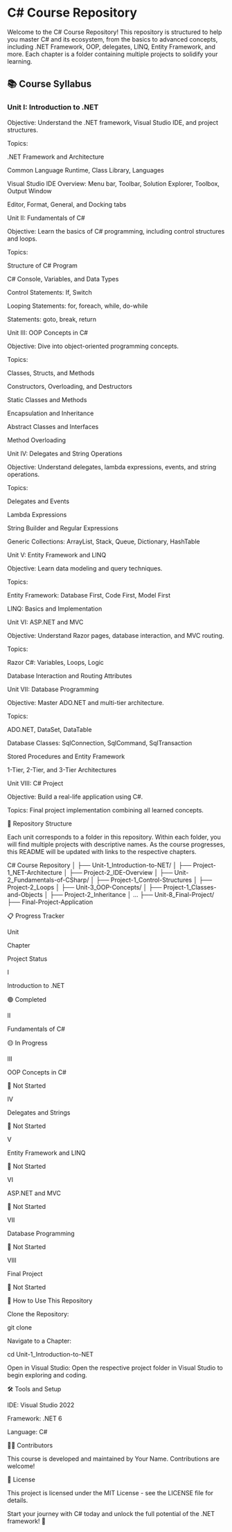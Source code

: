 # C# Course Repository

Welcome to the C# Course Repository! This repository is structured to help you master C# and its ecosystem, from the basics to advanced concepts, including .NET Framework, OOP, delegates, LINQ, Entity Framework, and more. Each chapter is a folder containing multiple projects to solidify your learning.

## 📚 Course Syllabus

### Unit I: Introduction to .NET

Objective: Understand the .NET framework, Visual Studio IDE, and project structures.

Topics:

.NET Framework and Architecture

Common Language Runtime, Class Library, Languages

Visual Studio IDE Overview: Menu bar, Toolbar, Solution Explorer, Toolbox, Output Window

Editor, Format, General, and Docking tabs

Unit II: Fundamentals of C#

Objective: Learn the basics of C# programming, including control structures and loops.

Topics:

Structure of C# Program

C# Console, Variables, and Data Types

Control Statements: If, Switch

Looping Statements: for, foreach, while, do-while

Statements: goto, break, return

Unit III: OOP Concepts in C#

Objective: Dive into object-oriented programming concepts.

Topics:

Classes, Structs, and Methods

Constructors, Overloading, and Destructors

Static Classes and Methods

Encapsulation and Inheritance

Abstract Classes and Interfaces

Method Overloading

Unit IV: Delegates and String Operations

Objective: Understand delegates, lambda expressions, events, and string operations.

Topics:

Delegates and Events

Lambda Expressions

String Builder and Regular Expressions

Generic Collections: ArrayList, Stack, Queue, Dictionary, HashTable

Unit V: Entity Framework and LINQ

Objective: Learn data modeling and query techniques.

Topics:

Entity Framework: Database First, Code First, Model First

LINQ: Basics and Implementation

Unit VI: ASP.NET and MVC

Objective: Understand Razor pages, database interaction, and MVC routing.

Topics:

Razor C#: Variables, Loops, Logic

Database Interaction and Routing Attributes

Unit VII: Database Programming

Objective: Master ADO.NET and multi-tier architecture.

Topics:

ADO.NET, DataSet, DataTable

Database Classes: SqlConnection, SqlCommand, SqlTransaction

Stored Procedures and Entity Framework

1-Tier, 2-Tier, and 3-Tier Architectures

Unit VIII: C# Project

Objective: Build a real-life application using C#.

Topics: Final project implementation combining all learned concepts.

🚀 Repository Structure

Each unit corresponds to a folder in this repository. Within each folder, you will find multiple projects with descriptive names. As the course progresses, this README will be updated with links to the respective chapters.

C# Course Repository
│
├── Unit-1_Introduction-to-NET/
│   ├── Project-1_NET-Architecture
│   ├── Project-2_IDE-Overview
│
├── Unit-2_Fundamentals-of-CSharp/
│   ├── Project-1_Control-Structures
│   ├── Project-2_Loops
│
├── Unit-3_OOP-Concepts/
│   ├── Project-1_Classes-and-Objects
│   ├── Project-2_Inheritance
│
...
├── Unit-8_Final-Project/
    ├── Final-Project-Application

📋 Progress Tracker

Unit

Chapter

Project Status

I

Introduction to .NET

🟢 Completed

II

Fundamentals of C#

🟡 In Progress

III

OOP Concepts in C#

🔴 Not Started

IV

Delegates and Strings

🔴 Not Started

V

Entity Framework and LINQ

🔴 Not Started

VI

ASP.NET and MVC

🔴 Not Started

VII

Database Programming

🔴 Not Started

VIII

Final Project

🔴 Not Started

🎯 How to Use This Repository

Clone the Repository:

git clone 

Navigate to a Chapter:

cd Unit-1_Introduction-to-NET

Open in Visual Studio:
Open the respective project folder in Visual Studio to begin exploring and coding.

🛠️ Tools and Setup

IDE: Visual Studio 2022

Framework: .NET 6

Language: C#

👨‍💻 Contributors

This course is developed and maintained by Your Name. Contributions are welcome!

📜 License

This project is licensed under the MIT License - see the LICENSE file for details.

Start your journey with C# today and unlock the full potential of the .NET framework! 🚀

